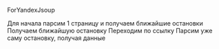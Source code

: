 ForYandexJsoup

Для начала парсим 1 страницу и получаем ближайшие остановки
Получаем ближайшую остановку
Переходим по ссылку
Парсим уже саму остановку, получая данные
